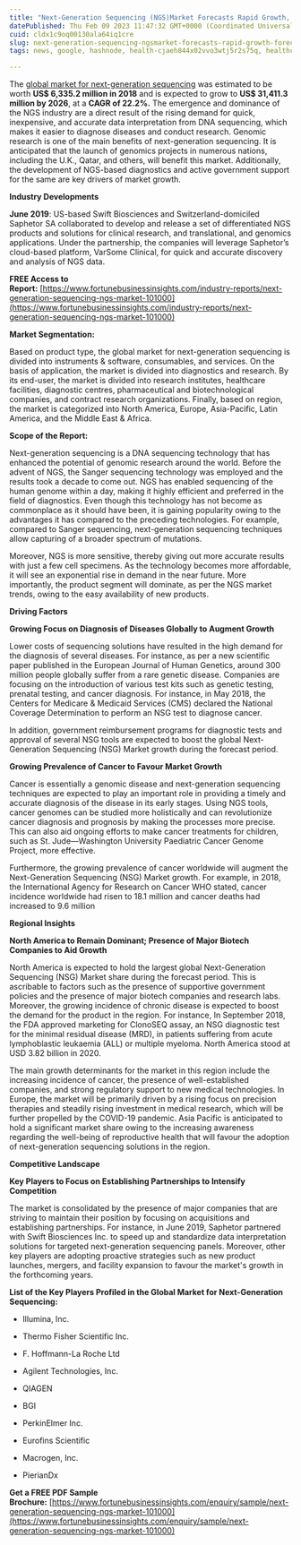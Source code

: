 ```yaml
---
title: "Next-Generation Sequencing (NGS)Market Forecasts Rapid Growth, Forecast - 2026"
datePublished: Thu Feb 09 2023 11:47:32 GMT+0000 (Coordinated Universal Time)
cuid: cldx1c9oq00130ala64iq1cre
slug: next-generation-sequencing-ngsmarket-forecasts-rapid-growth-forecast-2026
tags: news, google, hashnode, health-cjaeh844x02vvo3wtj5r2s75q, healthcare

---
```


The [global market for next-generation sequencing](https://www.fortunebusinessinsights.com/industry-reports/next-generation-sequencing-ngs-market-101000) was estimated to be worth **US$ 6,335.2 million in 2018** and is expected to grow to **US$ 31,411.3 million by 2026**, at a **CAGR of 22.2%.** The emergence and dominance of the NGS industry are a direct result of the rising demand for quick, inexpensive, and accurate data interpretation from DNA sequencing, which makes it easier to diagnose diseases and conduct research. Genomic research is one of the main benefits of next-generation sequencing. It is anticipated that the launch of genomics projects in numerous nations, including the U.K., Qatar, and others, will benefit this market. Additionally, the development of NGS-based diagnostics and active government support for the same are key drivers of market growth.

**Industry Developments**

**June 2019**: US-based Swift Biosciences and Switzerland-domiciled Saphetor SA collaborated to develop and release a set of differentiated NGS products and solutions for clinical research, and translational, and genomics applications. Under the partnership, the companies will leverage Saphetor’s cloud-based platform, VarSome Clinical, for quick and accurate discovery and analysis of NGS data.

**FREE Access to Report:** [https://www.fortunebusinessinsights.com/industry-reports/next-generation-sequencing-ngs-market-101000](https://www.fortunebusinessinsights.com/industry-reports/next-generation-sequencing-ngs-market-101000)

**Market Segmentation:**

Based on product type, the global market for next-generation sequencing is divided into instruments & software, consumables, and services. On the basis of application, the market is divided into diagnostics and research. By its end-user, the market is divided into research institutes, healthcare facilities, diagnostic centres, pharmaceutical and biotechnological companies, and contract research organizations. Finally, based on region, the market is categorized into North America, Europe, Asia-Pacific, Latin America, and the Middle East & Africa.

**Scope of the Report:**

Next-generation sequencing is a DNA sequencing technology that has enhanced the potential of genomic research around the world. Before the advent of NGS, the Sanger sequencing technology was employed and the results took a decade to come out. NGS has enabled sequencing of the human genome within a day, making it highly efficient and preferred in the field of diagnostics. Even though this technology has not become as commonplace as it should have been, it is gaining popularity owing to the advantages it has compared to the preceding technologies. For example, compared to Sanger sequencing, next-generation sequencing techniques allow capturing of a broader spectrum of mutations.

Moreover, NGS is more sensitive, thereby giving out more accurate results with just a few cell specimens. As the technology becomes more affordable, it will see an exponential rise in demand in the near future. More importantly, the product segment will dominate, as per the NGS market trends, owing to the easy availability of new products.

**Driving Factors**

**Growing Focus on Diagnosis of Diseases Globally to Augment Growth**

Lower costs of sequencing solutions have resulted in the high demand for the diagnosis of several diseases. For instance, as per a new scientific paper published in the European Journal of Human Genetics, around 300 million people globally suffer from a rare genetic disease. Companies are focusing on the introduction of various test kits such as genetic testing, prenatal testing, and cancer diagnosis. For instance, in May 2018, the Centers for Medicare & Medicaid Services (CMS) declared the National Coverage Determination to perform an NSG test to diagnose cancer.

In addition, government reimbursement programs for diagnostic tests and approval of several NSG tools are expected to boost the global Next-Generation Sequencing (NSG) Market growth during the forecast period.

**Growing Prevalence of Cancer to Favour Market Growth**

Cancer is essentially a genomic disease and next-generation sequencing techniques are expected to play an important role in providing a timely and accurate diagnosis of the disease in its early stages. Using NGS tools, cancer genomes can be studied more holistically and can revolutionize cancer diagnosis and prognosis by making the processes more precise. This can also aid ongoing efforts to make cancer treatments for children, such as St. Jude—Washington University Paediatric Cancer Genome Project, more effective.

Furthermore, the growing prevalence of cancer worldwide will augment the Next-Generation Sequencing (NSG) Market growth. For example, in 2018, the International Agency for Research on Cancer WHO stated, cancer incidence worldwide had risen to 18.1 million and cancer deaths had increased to 9.6 million

**Regional Insights**

**North America to Remain Dominant; Presence of Major Biotech Companies to Aid Growth**

North America is expected to hold the largest global Next-Generation Sequencing (NSG) Market share during the forecast period. This is ascribable to factors such as the presence of supportive government policies and the presence of major biotech companies and research labs. Moreover, the growing incidence of chronic disease is expected to boost the demand for the product in the region. For instance, In September 2018, the FDA approved marketing for ClonoSEQ assay, an NSG diagnostic test for the minimal residual disease (MRD), in patients suffering from acute lymphoblastic leukaemia (ALL) or multiple myeloma. North America stood at USD 3.82 billion in 2020.

The main growth determinants for the market in this region include the increasing incidence of cancer, the presence of well-established companies, and strong regulatory support to new medical technologies. In Europe, the market will be primarily driven by a rising focus on precision therapies and steadily rising investment in medical research, which will be further propelled by the COVID-19 pandemic. Asia Pacific is anticipated to hold a significant market share owing to the increasing awareness regarding the well-being of reproductive health that will favour the adoption of next-generation sequencing solutions in the region.

**Competitive Landscape**

**Key Players to Focus on Establishing Partnerships to Intensify Competition**

The market is consolidated by the presence of major companies that are striving to maintain their position by focusing on acquisitions and establishing partnerships. For instance, in June 2019, Saphetor partnered with Swift Biosciences Inc. to speed up and standardize data interpretation solutions for targeted next-generation sequencing panels. Moreover, other key players are adopting proactive strategies such as new product launches, mergers, and facility expansion to favour the market's growth in the forthcoming years.

**List of the Key Players Profiled in the Global Market for Next-Generation Sequencing:**

* Illumina, Inc.
    
* Thermo Fisher Scientific Inc.
    
* F. Hoffmann-La Roche Ltd
    
* Agilent Technologies, Inc.
    
* QIAGEN
    
* BGI
    
* PerkinElmer Inc.
    
* Eurofins Scientific
    
* Macrogen, Inc.
    
* PierianDx
    

**Get a FREE PDF Sample Brochure:** [https://www.fortunebusinessinsights.com/enquiry/sample/next-generation-sequencing-ngs-market-101000](https://www.fortunebusinessinsights.com/enquiry/sample/next-generation-sequencing-ngs-market-101000)